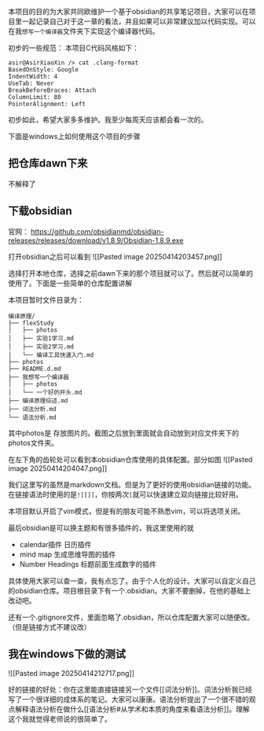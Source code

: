 本项目的目的为大家共同欧维护一个基于obsidian的共享笔记项目，大家可以在项目里一起记录自己对于这一章的看法，并且如果可以非常建议加以代码实现。可以在我`想写一个编译器`文件夹下实现这个编译器代码。

初步的一些规范：
本项目C代码风格如下：
```
asir@AsirXiaoXin /> cat .clang-format    
BasedOnStyle: Google  
IndentWidth: 4  
UseTab: Never  
BreakBeforeBraces: Attach  
ColumnLimit: 80  
PointerAlignment: Left
```

初步如此，希望大家多多维护。我至少每周天应该都会看一次的。

下面是windows上如何使用这个项目的步骤
## 把仓库dawn下来
不解释了
## 下载obsidian
官网：
https://github.com/obsidianmd/obsidian-releases/releases/download/v1.8.9/Obsidian-1.8.9.exe

打开obsidian之后可以看到
![[Pasted image 20250414203457.png]]

选择打开本地仓库，选择之前dawn下来的那个项目就可以了。然后就可以简单的使用了。下面是一些简单的仓库配置讲解

本项目暂时文件目录为：
```
编译原理/  
├── flexStudy  
│   ├── photos  
│   ├── 实验1学习.md  
│   ├── 实验2学习.md  
│   └── 编译工具快速入门.md
├── photos
├── README.d.md  
├── 我想写一个编译器  
│   ├── photos  
│   └── 一个好的开头.md  
├── 编译原理综述.md  
├── 词法分析.md  
└── 语法分析.md
```

其中photos是 存放图片的。截图之后放到里面就会自动放到对应文件夹下的photos文件夹。

在左下角的齿轮处可以看到本obsidian仓库使用的具体配置。部分如图
![[Pasted image 20250414204047.png]]

我们这里写的虽然是markdown文档。但是为了更好的使用obsidian链接的功能。在链接语法时使用的是`![[]]`，你按两次`[`就可以快速建立双向链接比较好用。

本项目默认开启了vim模式，但是有的朋友可能不熟悉vim，可以将选项关闭。

最后obsidian是可以换主题和有很多插件的，我这里使用的就
- calendar插件 日历插件
- mind map 生成思维导图的插件
- Number Headings 标题前面生成数字的插件

具体使用大家可以查一查，我有点忘了。由于个人化的设计。大家可以自定义自己的obsidian仓库。项目根目录下有一个.obsidian。大家不要删掉，在他的基础上改动吧。

还有一个.gitignore文件，里面忽略了.obsidian，所以仓库配置大家可以随便改。（但是链接方式不建议改）

## 我在windows下做的测试

![[Pasted image 20250414212717.png]]

好的链接的好处：你在这里能直接链接另一个文件[[词法分析]]。词法分析我已经写了一个很详细的成体系的笔记。大家可以康康。语法分析提出了一个很不错的观点解释语法分析在做什么[[语法分析#从学术和本质的角度来看语法分析]]。理解这个我就觉得老师说的很简单了。